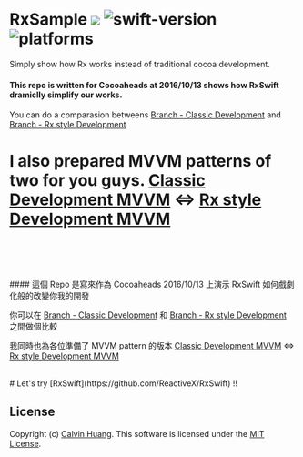 RxSample ![](https://travis-ci.org/Calvin-Huang/RxSample.svg?branch=master) ![swift-version](https://img.shields.io/badge/Swfit-3.0-orange.svg) ![platforms](https://img.shields.io/badge/platform-iOS-lightgrey.svg)
=========
Simply show how Rx works instead of traditional cocoa development.

#### This repo is written for Cocoaheads at 2016/10/13 shows how RxSwift dramiclly simplify our works.

You can do a comparasion betweens [Branch - Classic Development](https://github.com/Calvin-Huang/RxSample/tree/features/classic_develop) and [Branch - Rx style Development](https://github.com/Calvin-Huang/RxSample/tree/features/rx_style_development)

I also prepared MVVM patterns of two for you guys.
[Classic Development MVVM](https://github.com/Calvin-Huang/RxSample/tree/features/classic_develop_mvvm) <=> [Rx style Development MVVM](https://github.com/Calvin-Huang/RxSample/tree/master)
<br/>
<br/>
=================
<br/>
<br/>
#### 這個 Repo 是寫來作為 Cocoaheads 2016/10/13 上演示 RxSwift 如何戲劇化般的改變你我的開發

你可以在 [Branch - Classic Development](https://github.com/Calvin-Huang/RxSample/tree/features/classic_develop) 和 [Branch - Rx style Development](https://github.com/Calvin-Huang/RxSample/tree/features/rx_style_development) 之間做個比較

我同時也為各位準備了 MVVM pattern 的版本
[Classic Development MVVM](https://github.com/Calvin-Huang/RxSample/tree/features/classic_develop_mvvm) <=> [Rx style Development MVVM](https://github.com/Calvin-Huang/RxSample/tree/master)

<br/>
# Let's try [RxSwift](https://github.com/ReactiveX/RxSwift) !!
<br/>

## License
Copyright (c) [Calvin Huang](https://github.com/Calvin-Huang). This software is licensed under the [MIT License](https://github.com/Calvin-Huang/CHRealHideUIView/blob/master/LICENSE).